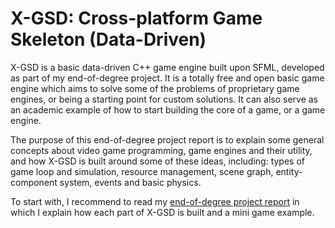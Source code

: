 # X-GSD: Cross-platform Game Skeleton (Data-Driven)

X-GSD is a basic data-driven C++ game engine built upon SFML, developed as part of my end-of-degree project. It is a totally free and open basic game engine which aims to solve some of the problems of proprietary game engines, or being a starting point for custom solutions. It can also serve as an academic example of how to start building the core of a game, or a game engine.

The purpose of this end-of-degree project report is to explain some general concepts about video game programming, game engines and their utility, and how X-GSD is built around some of these ideas, including: types of game loop and simulation, resource management, scene graph, entity-component system, events and basic physics.


To start with, I recommend to read my [end-of-degree project report](https://github.com/AndresRuizBernabeu/X-GSD/blob/master/TFG_AndrésRuiz.pdf) in which I explain how each part of X-GSD is built and a mini game example.
